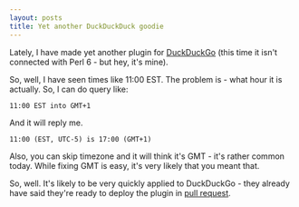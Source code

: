 ```yaml
---
layout: posts
title: Yet another DuckDuckDuck goodie
---
```

Lately, I have made yet another plugin for [DuckDuckGo] <!---->(this
time it isn't connected with Perl 6 - but hey, it's mine).

So, well, I have seen times like 11:00 EST. The problem is - what hour
it is actually. So, I can do query like:

    11:00 EST into GMT+1

And it will reply me.

    11:00 (EST, UTC-5) is 17:00 (GMT+1)

Also, you can skip timezone and it will think it's GMT - it's rather
common today. While fixing GMT is easy, it's very likely that you meant
that.

So, well. It's likely to be very quickly applied to DuckDuckGo - they
already have said they're ready to deploy the plugin in [pull request].

[DuckDuckGo]: http://duckduckgo.com/ "DuckDuckGo"
[pull request]: https://github.com/duckduckgo/zeroclickinfo-goodies/pull/125 "GitHub: duckduckgo/zeroclickinfo-goodies (Pull Request #125)"
